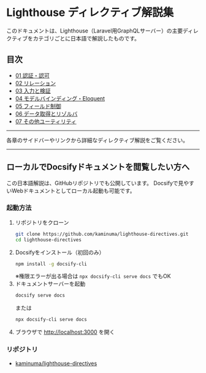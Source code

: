 # Lighthouse ディレクティブ解説集

このドキュメントは、Lighthouse（Laravel用GraphQLサーバー）の主要ディレクティブをカテゴリごとに日本語で解説したものです。

## 目次
- [01 認証・認可](01_auth_permission.md)
- [02 リレーション](02_relationships.md)
- [03 入力と検証](03_input_validation.md)
- [04 モデルバインディング・Eloquent](04_model_eloquent.md)
- [05 フィールド制御](05_field_control.md)
- [06 データ取得とリゾルバ](06_data_retrieval.md)
- [07 その他ユーティリティ](07_utilities.md)

---

各章のサイドバーやリンクから詳細なディレクティブ解説をご覧ください。

---

## ローカルでDocsifyドキュメントを閲覧したい方へ

この日本語解説は、GitHubリポジトリでも公開しています。
Docsifyで見やすいWebドキュメントとしてローカル起動も可能です。

### 起動方法

1. リポジトリをクローン
   ```sh
   git clone https://github.com/kaminuma/lighthouse-directives.git
   cd lighthouse-directives
   ```
2. Docsifyをインストール（初回のみ）
   ```sh
   npm install -g docsify-cli
   ```
   ※権限エラーが出る場合は `npx docsify-cli serve docs` でもOK
3. ドキュメントサーバーを起動
   ```sh
   docsify serve docs
   ```
   または
   ```sh
   npx docsify-cli serve docs
   ```
4. ブラウザで [http://localhost:3000](http://localhost:3000) を開く

### リポジトリ
- [kaminuma/lighthouse-directives](https://github.com/kaminuma/lighthouse-directives) 